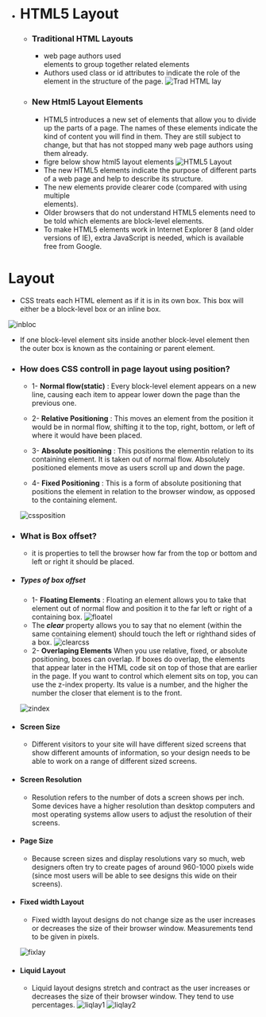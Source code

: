 * # HTML5 Layout
  * ### Traditional HTML Layouts
    - web page authors used <div> elements to group together related elements
    - Authors used class or id attributes to indicate the role of the <div> element in the structure of the page.
    ![Trad HTML lay](https://csharpcorner.azureedge.net/UploadFile/b5be7f/working-with-new-semantic-elements-in-html5-along-with-html/Images/Html%20Basic%20Structure%20Image.png)
  * ### New Html5 Layout Elements
    - HTML5 introduces a new set of elements that allow you to divide up the parts of a page. The names of these elements indicate the kind of content you will find in them. They are still subject to change, but that has not stopped many web page authors using them already.
    - figre below show html5 layout elements
    ![HTML5 Layout](https://stuyhsdesign.files.wordpress.com/2016/05/yoko-html5.png)
    - The new HTML5 elements indicate the purpose of different parts of a web page and help to describe its structure.
    - The new elements provide clearer code (compared with using multiple <div> elements).
    - Older browsers that do not understand HTML5 elements need to be told which elements are block-level elements.
    - To make HTML5 elements work in Internet Explorer 8 (and older versions of IE), extra JavaScript is needed, which is available free from Google.

# **Layout**

* CSS treats each HTML element as if it is in its own box. This box will either be a block-level box or an inline box.

![inbloc](https://miro.medium.com/max/2800/1*AFeOAqXNJJdfYAjfXiJ9AQ.jpeg)

* If one block-level element sits inside another block-level element then the outer box is known as the containing or parent element.
 
* ### How does CSS controll in page layout using position?

    * 1- **Normal flow(static)** : Every block-level element appears on a new line, causing each item to appear lower down the page than the previous one.
    * 2- **Relative Positioning** : This moves an element from the position it would be in normal flow, shifting it to the top, right, bottom, or left of where it would have been placed.
    * 3- **Absolute positioning** : This positions the elementin relation to its containing element. It is taken out of normal flow. Absolutely positioned elements move as users scroll up and down the page.

    
    * 4- **Fixed Positioning** :  This is a form of absolute positioning that positions the element in relation to the browser window, as opposed to the containing element.

    ![cssposition](https://www.csssolid.com/images/csspositions/css-position-all.png)

* ### What is Box offset?
    -  it is properties to tell the browser how far from the top or bottom and left or right it should be placed. 
* ##### Types of box offset

    * 1- **Floating Elements** : Floating an element allows you to take that element out of normal flow and position it to the far left or right of a containing box.
        ![floatel](https://i0.wp.com/css-tricks.com/wp-content/uploads/2021/03/web-text-wrap.png?resize=540%2C270&ssl=1.png)

    -  The ***clear*** property allows you to say that no element (within the same containing element) should touch the left or righthand sides of a box.
    ![clearcss](https://i2.wp.com/css-tricks.com/wp-content/uploads/2021/03/directionalclearing.png?resize=540%2C226&ssl=1) 

    * 2- **Overlaping Elements**
    When you use relative, fixed, or absolute positioning, boxes can overlap. If boxes do overlap, the elements that appear later in the HTML code sit on top of those that are earlier in the page. If you want to control which element sits on top, you can use the z-index property. Its value is a number, and the higher the number the closer that element is to the front.

    ![zindex](https://aws1.discourse-cdn.com/business5/uploads/webflow1/original/3X/0/4/04f72d3ae81d11ef08825209d716ee2445bb43e8.png)

* #### Screen Size

    - Different visitors to your site will have different sized screens that show different amounts of information, so your design needs to be able to work on a range of different sized screens.
* #### Screen Resolution
    - Resolution refers to the number of dots a screen shows per inch. Some devices have a higher resolution than desktop computers and most operating systems allow users to adjust the resolution of their screens.
* #### Page Size
    - Because screen sizes and display resolutions vary so much, web designers often try to create pages of around 960-1000 pixels wide (since most users will be able to see designs this wide on their screens).

* #### Fixed width Layout
    - Fixed width layout designs do not change size as the user increases or decreases the size of their browser window. Measurements tend to be given in pixels.

    ![fixlay](https://www.templatemonster.com/blog/wp-content/uploads/2017/05/fixed-width1.png)
* #### Liquid Layout
    - Liquid layout designs stretch and contract as the user increases or decreases the size of their browser window. They tend to use percentages.
    ![liqlay1](https://matthewjamestaylor.com/blog/perfect-3-column-dimensions.gif)
    ![liqlay2](https://hackernoon.com/drafts/g4on3z5f.png)
